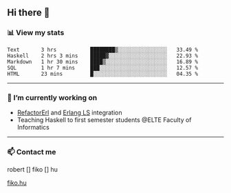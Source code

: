 ## Hi there 👋

### 📊 View my stats

<!--START_SECTION:waka-->
```text
Text       3 hrs           ████████▒░░░░░░░░░░░░░░░░   33.49 % 
Haskell    2 hrs 3 mins    █████▓░░░░░░░░░░░░░░░░░░░   22.93 % 
Markdown   1 hr 30 mins    ████▒░░░░░░░░░░░░░░░░░░░░   16.89 % 
SQL        1 hr 7 mins     ███░░░░░░░░░░░░░░░░░░░░░░   12.57 % 
HTML       23 mins         █░░░░░░░░░░░░░░░░░░░░░░░░   04.35 % 
```
<!--END_SECTION:waka-->


---

### 🔭 I’m currently working on
- [RefactorErl](https://plc.inf.elte.hu/erlang/) and [Erlang LS](https://erlang-ls.github.io) integration
- Teaching Haskell to first semester students @ELTE Faculty of Informatics

---



### 📫 Contact me
robert [] fiko [] hu

[fiko.hu](https://fiko.hu)


<!--
**robertfiko/robertfiko** is a ✨ _special_ ✨ repository because its `README.md` (this file) appears on your GitHub profile.

Here are some ideas to get you started:

- 🔭 I’m currently working on ...
- 🌱 I’m currently learning ...
- 👯 I’m looking to collaborate on ...
- 🤔 I’m looking for help with ...
- 💬 Ask me about ...
- 📫 How to reach me: ...
- 😄 Pronouns: ...
- ⚡ Fun fact: ...
-->
